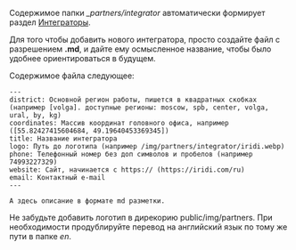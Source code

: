 Содержимое папки *_partners/integrator* автоматически формирует раздел [Интеграторы](https://wirenboard.com/ru/pages/integrators/).

Для того чтобы добавить нового интегратора, просто создайте файл с разрешением **.md**,
и дайте ему осмысленное название, чтобы было удобнее ориентироваться в будущем.

Содержимое файла следующее:
```
---
district: Основной регион работы, пишется в квадратных скобках (например [volga]. доступные регионы: moscow, spb, center, volga, ural, by, kg)
coordinates: Массив координат головного офиса, например ([55.82427415604684, 49.19640453369345])
title: Название интегратора
logo: Путь до логотипа (например /img/partners/integrator/iridi.webp)
phone: Телефонный номер без доп символов и пробелов (например 74993227329)
website: Сайт, начинается с https:// (https://iridi.com/ru)
email: Контактный e-mail
---

А здесь описание в формате md разметки.
```

Не забудьте добавить логотип в дирекорию public/img/partners.
При необходимости продублируйте перевод на английский язык по тому же пути в папке *en*.
